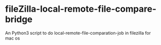 # fileZilla-local-remote-file-compare-bridge
An Python3 script to do local-remote-file-comparation-job in filezilla for mac os
